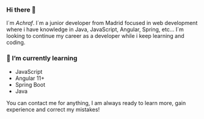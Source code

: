 ### Hi there 👋

I´m _Achraf_. I´m a junior developer from Madrid focused in web development where i have knowledge in Java, JavaScript, Angular, Spring, etc...
I´m looking to continue my career as a developer while i keep learning and coding.

### 🌱 I’m currently learning 

 - JavaScript
 - Angular 11+
 - Spring Boot
 - Java

You can contact me for anything, I am always ready to learn more, gain experience and correct my mistakes!
<!--
- 👯 I’m looking to collaborate on ...
- 🤔 I’m looking for help with ...
- 💬 Ask me about ...
- 📫 How to reach me: ...
- 😄 Pronouns: ...
- ⚡ Fun fact: ...
-->
